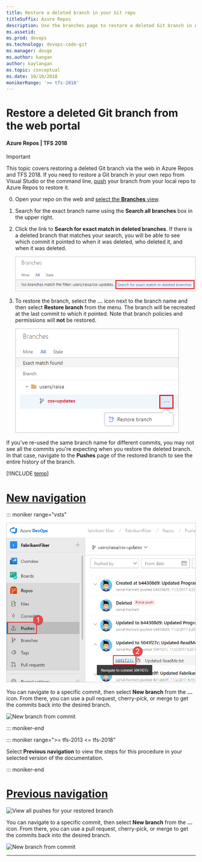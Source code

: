 ```yaml
---
title: Restore a deleted branch in your Git repo
titleSuffix: Azure Repos
description: Use the branches page to restore a deleted Git branch in Azure DevOps Services or Team Foundation Server
ms.assetid:
ms.prod: devops
ms.technology: devops-code-git 
ms.manager: douge
ms.author: kangan
author: kaylangan
ms.topic: conceptual
ms.date: 10/10/2018
monikerRange: '>= tfs-2018'
---
```


# Restore a deleted Git branch from the web portal

#### Azure Repos | TFS 2018

>[!IMPORTANT]
> This topic covers restoring a deleted Git branch via the web in Azure Repos and TFS 2018.
If you need to restore a Git branch in your own repo from Visual Studio or the command line,
[push](pushing.md) your branch from your local repo to Azure Repos to restore it. 

0. Open your repo on the web and [select the **Branches** view](manage-your-branches.md).

0. Search for the exact branch name using the **Search all branches** box in the upper right.

0. Click the link to **Search for exact match in deleted branches**.
If there is a deleted branch that matches your search, you will be able to see which commit it pointed to when it was deleted,
who deleted it, and when it was deleted.

    ![Search for exact match in deleted branches in the Azure DevOps Services/TFS web portal](_img/branches/search_deleted_branches.png)

0. To restore the branch, select the **...** icon next to the branch name and then select **Restore branch** from the menu.
The branch will be recreated at the last commit to which it pointed.
Note that branch policies and permissions will **not** be restored.

    ![Restore your deleted branch in the Azure DevOps Services/TFS web portal](_img/branches/restore_deleted_branch.png)

If you've re-used the same branch name for different commits, you may not see all the commits you're expecting when you restore the deleted branch. In that case, navigate to the **Pushes** page of the restored branch to see the entire history of the branch.

[!INCLUDE [temp](../../_shared/new-navigation.md)]

# [New navigation](#tab/new-nav)

::: moniker range="vsts"

![View all pushes for your restored branch](_img/branches/restore_deleted_branch_pushes-new-nav.png)

You can navigate to a specific commit, then select **New branch** from the **...** icon.
From there, you can use a pull request, cherry-pick, or merge to get the commits back into the desired branch.

![New branch from commit](_img/branches/deleted_branch_new_branch_from_commit.png)


::: moniker-end

::: moniker range=">= tfs-2013 <= tfs-2018"

Select **Previous navigation** to view the steps for this procedure in your selected version of the documentation.

::: moniker-end

# [Previous navigation](#tab/previous-nav)

![View all pushes for your restored branch](_img/branches/restore_deleted_branch_pushes.png)

You can navigate to a specific commit, then select **New branch** from the **...** icon.
From there, you can use a pull request, cherry-pick, or merge to get the commits back into the desired branch.

![New branch from commit](_img/branches/deleted_branch_new_branch_from_commit.png)

---




